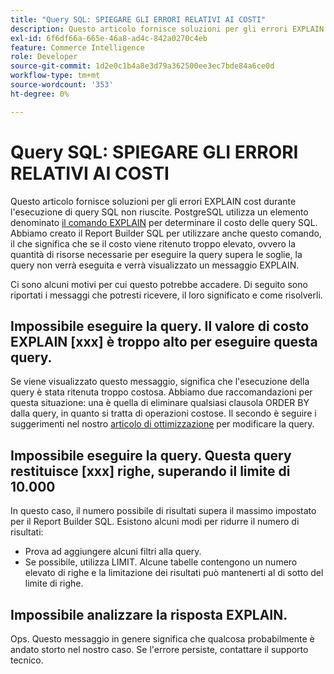 ```yaml
---
title: "Query SQL: SPIEGARE GLI ERRORI RELATIVI AI COSTI"
description: Questo articolo fornisce soluzioni per gli errori EXPLAIN cost durante l'esecuzione di query SQL non riuscite. PostgreSQL utilizza una funzione denominata [il comando EXPLAIN](https://www.postgresql.org/docs/9.5/static/using-explain.html) per determinare il costo delle query SQL. Abbiamo creato il Report Builder SQL per utilizzare anche questo comando, il che significa che se il costo viene ritenuto troppo elevato, ovvero la quantità di risorse necessarie per eseguire la query supera le soglie, la query non verrà eseguita e verrà visualizzato un messaggio EXPLAIN.
exl-id: 6f6df66a-665e-46a8-ad4c-842a0270c4eb
feature: Commerce Intelligence
role: Developer
source-git-commit: 1d2e0c1b4a8e3d79a362500ee3ec7bde84a6ce0d
workflow-type: tm+mt
source-wordcount: '353'
ht-degree: 0%

---
```


# Query SQL: SPIEGARE GLI ERRORI RELATIVI AI COSTI

Questo articolo fornisce soluzioni per gli errori EXPLAIN cost durante l&#39;esecuzione di query SQL non riuscite. PostgreSQL utilizza un elemento denominato [il comando EXPLAIN](https://www.postgresql.org/docs/9.5/static/using-explain.html) per determinare il costo delle query SQL. Abbiamo creato il Report Builder SQL per utilizzare anche questo comando, il che significa che se il costo viene ritenuto troppo elevato, ovvero la quantità di risorse necessarie per eseguire la query supera le soglie, la query non verrà eseguita e verrà visualizzato un messaggio EXPLAIN.

Ci sono alcuni motivi per cui questo potrebbe accadere. Di seguito sono riportati i messaggi che potresti ricevere, il loro significato e come risolverli.

## Impossibile eseguire la query. Il valore di costo EXPLAIN \[xxx\] è troppo alto per eseguire questa query.

Se viene visualizzato questo messaggio, significa che l&#39;esecuzione della query è stata ritenuta troppo costosa. Abbiamo due raccomandazioni per questa situazione: una è quella di eliminare qualsiasi clausola ORDER BY dalla query, in quanto si tratta di operazioni costose. Il secondo è seguire i suggerimenti nel nostro [articolo di ottimizzazione](https://experienceleague.adobe.com/docs/commerce-business-intelligence/mbi/best-practices/data/optimizing-your-sql-queries.html) per modificare la query.

## Impossibile eseguire la query. Questa query restituisce \[xxx\] righe, superando il limite di 10.000

In questo caso, il numero possibile di risultati supera il massimo impostato per il Report Builder SQL. Esistono alcuni modi per ridurre il numero di risultati:

* Prova ad aggiungere alcuni filtri alla query.
* Se possibile, utilizza LIMIT. Alcune tabelle contengono un numero elevato di righe e la limitazione dei risultati può mantenerti al di sotto del limite di righe.

## Impossibile analizzare la risposta EXPLAIN.

Ops. Questo messaggio in genere significa che qualcosa probabilmente è andato storto nel nostro caso. Se l&#39;errore persiste, contattare il supporto tecnico.
